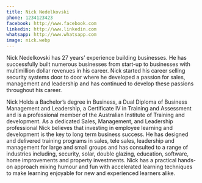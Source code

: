 ```yaml
---
title: Nick Nedelkovski
phone: 1234123423
facebook: http://www.facebook.com
linkedin: http://www.linkedin.com
whatsapp: http://www.whatsapp.com
image: nick.webp
---
```


Nick Nedelkovski has 27 years’ experience building businesses. He has successfully built numerous businesses from start-up to businesses with multimillion dollar revenues in his career. Nick started his career selling security systems door to door where he developed a passion for sales, management and leadership and has continued to develop these passions throughout his career.

Nick Holds a Bachelor’s degree in Business, a Dual Diploma of Business Management and Leadership, a Certificate IV in Training and Assessment and is a professional member of the Australian Institute of Training and development.
As a dedicated Sales, Management, and Leadership professional Nick believes that investing in employee learning and development is the key to long term business success. He has designed and delivered training programs in sales, tele sales, leadership and management for large and small groups and has consulted to a range of industries including, security, solar, double glazing, education, software, home improvements and property investments. 
Nick has a practical hands-on approach mixing humour and fun with accelerated learning techniques to make learning enjoyable for new and experienced learners alike.